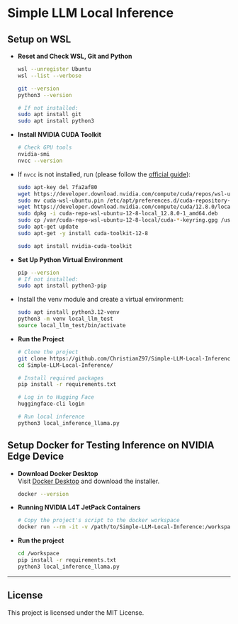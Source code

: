 # Simple LLM Local Inference

## Setup on WSL

- **Reset and Check WSL, Git and Python**
  ```bash
  wsl --unregister Ubuntu
  wsl --list --verbose

  git --version
  python3 --version
  
  # If not installed:
  sudo apt install git
  sudo apt install python3
  ```
  
- **Install NVIDIA CUDA Toolkit**
  ```bash
  # Check GPU tools
  nvidia-smi
  nvcc --version
  ```

- If `nvcc` is not installed, run (please follow the [official guide](https://docs.nvidia.com/cuda/wsl-user-guide/index.html)):
  ```bash
  sudo apt-key del 7fa2af80
  wget https://developer.download.nvidia.com/compute/cuda/repos/wsl-ubuntu/x86_64/cuda-wsl-ubuntu.pin
  sudo mv cuda-wsl-ubuntu.pin /etc/apt/preferences.d/cuda-repository-pin-600
  wget https://developer.download.nvidia.com/compute/cuda/12.8.0/local_installers/cuda-repo-wsl-ubuntu-12-8-local_12.8.0-1_amd64.deb
  sudo dpkg -i cuda-repo-wsl-ubuntu-12-8-local_12.8.0-1_amd64.deb
  sudo cp /var/cuda-repo-wsl-ubuntu-12-8-local/cuda-*-keyring.gpg /usr/share/keyrings/
  sudo apt-get update
  sudo apt-get -y install cuda-toolkit-12-8
  
  sudo apt install nvidia-cuda-toolkit
  ```

- **Set Up Python Virtual Environment**
  ```bash
  pip --version
  # If not installed:
  sudo apt install python3-pip
  ```

- Install the venv module and create a virtual environment:
  ```bash
  sudo apt install python3.12-venv
  python3 -m venv local_llm_test
  source local_llm_test/bin/activate
  ```

- **Run the Project**
  ```bash
  # Clone the project
  git clone https://github.com/ChristianZ97/Simple-LLM-Local-Inference
  cd Simple-LLM-Local-Inference/
  
  # Install required packages
  pip install -r requirements.txt
  
  # Log in to Hugging Face
  huggingface-cli login
  
  # Run local inference
  python3 local_inference_llama.py
  ```

## Setup Docker for Testing Inference on NVIDIA Edge Device

- **Download Docker Desktop**  
  Visit [Docker Desktop](https://www.docker.com/) and download the installer.
  ```bash
  docker --version
  ```

- **Running NVIDIA L4T JetPack Containers**
  ```bash
  # Copy the project's script to the docker workspace
  docker run --rm -it -v /path/to/Simple-LLM-Local-Inference:/workspace nvcr.io/nvidia/l4t-jetpack:r36.4.0 /bin/bash
  ```

- **Run the project**
  ```bash
  cd /workspace
  pip install -r requirements.txt
  python3 local_inference_llama.py
  ```

---

## License
This project is licensed under the MIT License.
